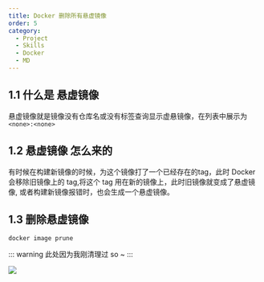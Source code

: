 ```yaml
---
title: Docker 删除所有悬虚镜像
order: 5
category:
  - Project
  - Skills
  - Docker
  - MD
---
```


## 1.1 什么是 悬虚镜像

悬虚镜像就是镜像没有仓库名或没有标签查询显示虚悬镜像，在列表中展示为 `<none>:<none>`
## 1.2 悬虚镜像 怎么来的

有时候在构建新镜像的时候，为这个镜像打了一个已经存在的tag，此时 Docker 会移除旧镜像上的 tag,将这个 tag 用在新的镜像上，此时旧镜像就变成了悬虚镜像, 或者构建新镜像报错时，也会生成一个悬虚镜像。
## 1.3 删除悬虚镜像

```docker
docker image prune
```

::: warning
此处因为我刚清理过 so ~
:::

![](https://yong-gan-niu-niu-1311841992.cos.ap-beijing.myqcloud.com/images/20230923225139.png) 



